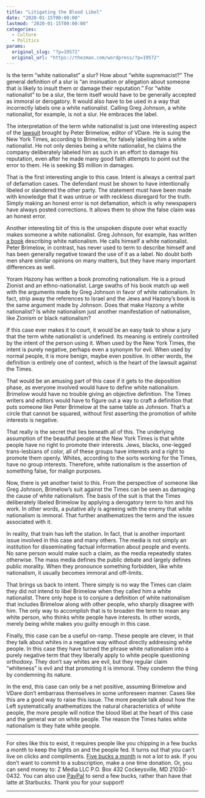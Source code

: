 ```yaml
---
title: "Litigating the Blood Libel"
date: "2020-01-15T00:00:00"
lastmod: "2020-01-15T00:00:00"
categories:
  - Culture
  - Politics
params:
  original_slug: "?p=19572"
  original_url: "https://thezman.com/wordpress/?p=19572"
---
```


Is the term “white nationalist” a slur? How about “white supremacist?”
The general definition of a slur is “an insinuation or allegation about
someone that is likely to insult them or damage their reputation.” For
“white nationalist” to be a slur, the term itself would have to be
generally accepted as immoral or derogatory. It would also have to be
used in a way that incorrectly labels one a white nationalist. Calling
Greg Johnson, a white nationalist, for example, is not a slur. He
embraces the label.

The interpretation of the term white nationalist is just one interesting
aspect of the <a
href="https://vdare.com/posts/brimelow-lawsuit-against-nyt-makes-politico-and-drudge"
rel="noopener noreferrer" target="_blank">lawsuit</a> brought by Peter
Brimelow, editor of VDare. He is suing the New York Times, according to
Brimelow, for falsely labeling him a white nationalist. He not only
denies being a white nationalist, he claims the company deliberately
labeled him as such in an effort to damage his reputation, even after he
made many good faith attempts to point out the error to them. He is
seeking $5 million in damages.

That is the first interesting angle to this case. Intent is always a
central part of defamation cases. The defendant must be shown to have
intentionally libeled or slandered the other party. The statement must
have been made with knowledge that it was untrue or with reckless
disregard for the truth. Simply making an honest error is not
defamation, which is why newspapers have always posted corrections. It
allows them to show the false claim was an honest error.

Another interesting bit of this is the unspoken dispute over what
exactly makes someone a white nationalist. Greg Johnson, for example,
has written <a
href="https://www.counter-currents.com/the-white-nationalist-manifesto-order/"
rel="noopener noreferrer" target="_blank">a book</a> describing white
nationalism. He calls himself a white nationalist. Peter Brimelow, in
contrast, has never used to term to describe himself and has been
generally negative toward the use of it as a label. No doubt both men
share similar opinions on many matters, but they have many important
differences as well.

Yoram Hazony has written a book promoting nationalism. He is a proud
Zionist and an ethno-nationalist. Large swaths of his book match up well
with the arguments made by Greg Johnson in favor of white nationalism.
In fact, strip away the references to Israel and the Jews and Hazony’s
book is the same argument made by Johnson. Does that make Hazony a white
nationalist? Is white nationalism just another manifestation of
nationalism, like Zionism or black nationalism?

If this case ever makes it to court, it would be an easy task to show a
jury that the term white nationalist is undefined. Its meaning is
entirely controlled by the intent of the person using it. When used by
the New York Times, the intent is purely negative, perhaps even a
synonym for evil. When used by normal people, it is more benign, maybe
even positive. In other words, the definition is entirely one of
context, which is the heart of the lawsuit against the Times.

That would be an amusing part of this case if it gets to the deposition
phase, as everyone involved would have to define white nationalism.
Brimelow would have no trouble giving an objective definition. The Times
writers and editors would have to figure out a way to craft a definition
that puts someone like Peter Brimelow at the same table as Johnson.
That’s a circle that cannot be squared, without first asserting the
promotion of white interests is negative.

That really is the secret that lies beneath all of this. The underlying
assumption of the beautiful people at the New York Times is that white
people have no right to promote their interests. Jews, blacks,
one-legged trans-lesbians of color, all of these groups have interests
and a right to promote them openly. Whites, according to the sorts
working for the Times, have no group interests. Therefore, white
nationalism is the assertion of something false, for malign purposes.

Now, there is yet another twist to this. From the perspective of someone
like Greg Johnson, Brimelow’s suit against the Times can be seen as
damaging the cause of white nationalism. The basis of the suit is that
the Times deliberately libeled Brimelow by applying a derogatory term to
him and his work. In other words, a putative ally is agreeing with the
enemy that white nationalism is immoral. That further anathematizes the
term and the issues associated with it.

In reality, that train has left the station. In fact, that is another
important issue involved in this case and many others. The media is not
simply an institution for disseminating factual information about people
and events. No sane person would make such a claim, as the media
repeatedly states otherwise. The mass media defines the public debate
and largely defines public morality. When they pronounce something
forbidden, like white nationalism, it usually becomes immoral and
off-limits.

That brings us back to intent. There simply is no way the Times can
claim they did not intend to libel Brimelow when they called him a white
nationalist. There only hope is to conjure a definition of white
nationalism that includes Brimelow along with other people, who sharply
disagree with him. The only way to accomplish that is to broaden the
term to mean any white person, who thinks white people have interests.
In other words, merely being white makes you guilty enough in this case.

Finally, this case can be a useful on-ramp. These people are clever, in
that they talk about whites in a negative way without directly
addressing white people. In this case they have turned the phrase white
nationalism into a purely negative term that they liberally apply to
white people questioning orthodoxy. They don’t say whites are evil, but
they regular claim “whiteness” is evil and that promoting it is immoral.
They condemn the thing by condemning its nature.

In the end, this case can only be a net positive, assuming Brimelow and
VDare don’t embarrass themselves in some unforeseen manner. Cases like
this are a good way to raise this issue. The more people talk about how
the Left systematically anathematizes the natural characteristics of
white people, the more people will notice the blood libel at the heart
of this case and the general war on white people. The reason the Times
hates white nationalism is they hate white people.

------------------------------------------------------------------------

For sites like this to exist, it requires people like you chipping in a
few bucks a month to keep the lights on and the people fed. It turns out
that you can’t live on clicks and compliments.
<a href="https://www.subscribestar.com/the-z-blog"
rel="noopener noreferrer" target="_blank">Five bucks a month</a> is not
a lot to ask. If you don’t want to commit to a subscription, make a one
time donation. Or, you can send money to: Z Media LLC P.O. Box 432
Cockeysville, MD 21030-0432. You can also use <a
href="https://www.paypal.com/cgi-bin/webscr?cmd=_s-xclick&amp;hosted_button_id=UDAS2Q8JYA6CN&amp;source=url"
rel="noopener noreferrer" target="_blank">PayPal</a> to send a few
bucks, rather than have that latte at Starbucks. Thank you for your
support!

------------------------------------------------------------------------
